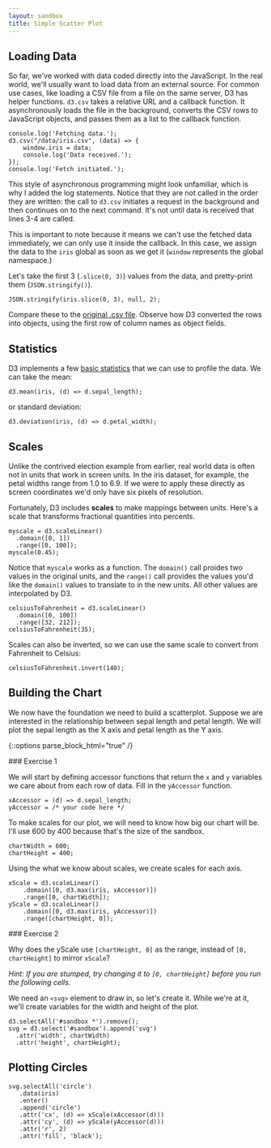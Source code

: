 ```yaml
---
layout: sandbox
title: Simple Scatter Plot
---
```


## Loading Data

So far, we've worked with data coded directly into the JavaScript. In the real world, we'll usually want to load data from an external source. For common use cases, like loading a CSV file from a file on the same server, D3 has helper functions. `d3.csv` takes a relative URL and a callback function. It asynchronously loads the file in the background, converts the CSV rows to JavaScript objects, and passes them as a list to the callback function.

    console.log('Fetching data.');
    d3.csv("/data/iris.csv", (data) => {
        window.iris = data;
        console.log('Data received.');
    });
    console.log('Fetch initiated.');

This style of asynchronous programming might look unfamiliar, which is why I added the log statements. Notice that they are not called in the order they are written: the call to `d3.csv` initiates a request in the background and then continues on to the next command. It's not until data is received that lines 3-4 are called.

This is important to note because it means we can't use the fetched data immediately, we can only use it inside the callback. In this case, we assign the data to the `iris` global as soon as we get it (`window` represents the global namespace.)

Let's take the first 3 (`.slice(0, 3)`) values from the data, and pretty-print them (`JSON.stringify()`).

    JSON.stringify(iris.slice(0, 3), null, 2);

Compare these to the [original .csv file](data/iris.csv). Observe how D3 converted the rows into objects, using the first row of column names as object fields.

## Statistics

D3 implements a few [basic statistics](https://github.com/d3/d3-array/blob/master/README.md#statistics) that we can use to profile the data. We can take the mean:

    d3.mean(iris, (d) => d.sepal_length);

or standard deviation:

    d3.deviation(iris, (d) => d.petal_width);

## Scales

Unlike the contrived election example from earlier, real world data is often not in units that work in screen units. In the iris dataset, for example, the petal widths range from 1.0 to 6.9. If we were to apply these directly as screen coordinates we'd only have six pixels of resolution.

Fortunately, D3 includes **scales** to make mappings between units. Here's a scale that transforms fractional quantities into percents.

    myscale = d3.scaleLinear()
      .domain([0, 1])
      .range([0, 100]);
    myscale(0.45);

Notice that `myscale` works as a function. The `domain()` call proides two values in the original units, and the `range()` call provides the values you'd like the `domain()` values to translate to in the new units. All other values are interpolated by D3.

    celsiusToFahrenheit = d3.scaleLinear()
      .domain([0, 100])
      .range([32, 212]);
    celsiusToFahrenheit(35);

Scales can also be inverted, so we can use the same scale to convert from Fahrenheit to Celsius:

    celsiusToFahrenheit.invert(140);

## Building the Chart

We now have the foundation we need to build a scatterplot. Suppose we are interested in the relationship between sepal length and petal length. We will plot the sepal length as the X axis and petal length as the Y axis.

{::options parse_block_html="true" /}
<div class="exercise">
### Exercise 1

We will start by defining accessor functions that return the `x` and `y` variables we care about from each row of data. Fill in the `yAccessor` function.

    xAccessor = (d) => d.sepal_length;
    yAccessor = /* your code here */
</div>

To make scales for our plot, we will need to know how big our chart will be. I'll use 600 by 400 because that's the size of the sandbox.

    chartWidth = 600;
    chartHeight = 400;

Using the what we know about scales, we create scales for each axis.

    xScale = d3.scaleLinear()
        .domain([0, d3.max(iris, xAccessor)])
        .range([0, chartWidth]);
    yScale = d3.scaleLinear()
        .domain([0, d3.max(iris, yAccessor)])
        .range([chartHeight, 0]);

<div class="exercise">
### Exercise 2

Why does the yScale use `[chartHeight, 0]` as the range, instead of `[0, chartHeight]` to mirror `xScale`?

*Hint: If you are stumped, try changing it to `[0, chartHeight]` before you run the following cells.*
</div>

We need an `<svg>` element to draw in, so let's create it. While we're at it, we'll create variables for the width and height of the plot.

    d3.selectAll('#sandbox *').remove();
    svg = d3.select('#sandbox').append('svg')
      .attr('width', chartWidth)
      .attr('height', chartHeight);


## Plotting Circles



    svg.selectAll('circle')
       .data(iris)
       .enter()
       .append('circle')
       .attr('cx', (d) => xScale(xAccessor(d)))
       .attr('cy', (d) => yScale(yAccessor(d)))
       .attr('r', 2)
       .attr('fill', 'black');
